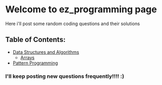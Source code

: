 # Welcome to ez_programming page

Here i'll post some random coding questions and their solutions

## Table of Contents:
- [Data Structures and Algorithms](https://github.com/Sandeep5303/ez_programming/tree/master/Data%20Structures%20%26%20Algo)
  - [Arrays](https://github.com/Sandeep5303/ez_programming/tree/master/Data%20Structures%20%26%20Algo/Arrays)
- [Pattern Programming](https://github.com/Sandeep5303/ez_programming/tree/master/Pattern_Questions)

### I'll keep posting new questions frequently!!!! :)
